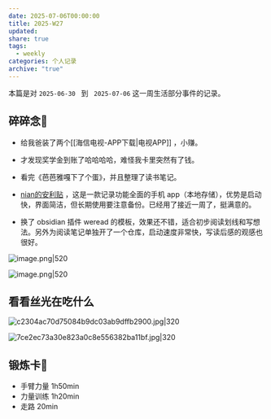 ```yaml
---
date: 2025-07-06T00:00:00
title: 2025-W27
updated: 
share: true
tags:
  - weekly
categories: 个人记录
archive: "true"
---
```


本篇是对 `2025-06-30 ` 到 ` 2025-07-06` 这一周生活部分事件的记录。

## 碎碎念💭
-   给我爸装了两个[[海信电视-APP下载|电视APP]] ，小赚。
-  才发现奖学金到账了哈哈哈哈，难怪我卡里突然有了钱。
-  看完《芭芭雅嘎下了个蛋》，并且整理了读书笔记。

- [nian的安利贴](https://www.douban.com/group/topic/297137216/?_i=1771653CidoE-a) ，这是一款记录功能全面的手机 app（本地存储），优势是启动快，界面简洁，但长期使用要注意备份。已经用了接近一周了，挺满意的。


- 换了 obsidian 插件 weread 的模板，效果还不错，适合初步阅读划线和写想法。另外为阅读笔记单独开了一个仓库，启动速度非常快，写读后感的观感也很好。

![image.png|520](https://cdn.jsdelivr.net/gh/yohakuo/CDN/img/202507061141810.png)

![image.png|520](https://cdn.jsdelivr.net/gh/yohakuo/CDN/img/202507061147769.png)

## 看看丝光在吃什么
![c2304ac70d75084b9dc03ab9dffb2900.jpg|320](https://cdn.jsdelivr.net/gh/yohakuo/CDN/img/202507061150678.png)


![7ce2ec73a30e823a0c8e556382ba11bf.jpg|320](https://cdn.jsdelivr.net/gh/yohakuo/CDN/img/202507061149483.png)


## 锻炼卡💪
- 手臂力量 1h50min
- 力量训练 1h20min
- 走路 20min